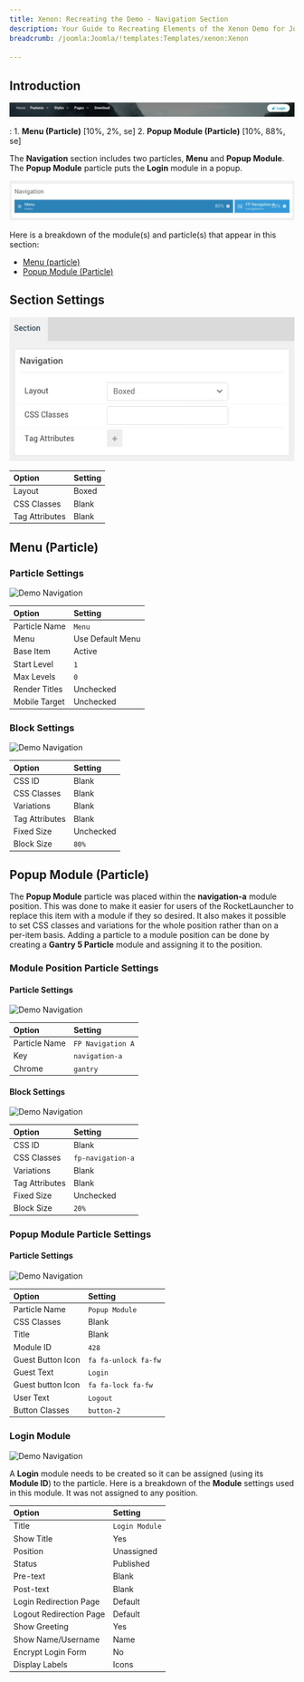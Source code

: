 ```yaml
---
title: Xenon: Recreating the Demo - Navigation Section
description: Your Guide to Recreating Elements of the Xenon Demo for Joomla
breadcrumb: /joomla:Joomla/!templates:Templates/xenon:Xenon

---
```


## Introduction

![](assets/demo_2.jpeg)

:   1. **Menu (Particle)** [10%, 2%, se]
    2. **Popup Module (Particle)** [10%, 88%, se]

The **Navigation** section includes two particles, **Menu** and **Popup Module**. The **Popup Module** particle puts the **Login** module in a popup.

![](assets/home_navigation.jpeg)

Here is a breakdown of the module(s) and particle(s) that appear in this section:

* [Menu (particle)](#menu-(particle))
* [Popup Module (Particle)](#popup-module-(particle))

## Section Settings

![](assets/demo_navigation_settings.jpeg)

| Option           | Setting     |
| :--------------- | :---------- |
| Layout           | Boxed       |
| CSS Classes      | Blank       |
| Tag Attributes   | Blank       |

## Menu (Particle)

### Particle Settings

![Demo Navigation](demo_navigation_1.jpeg)

| Option        | Setting          |
| :-----        | :-----           |
| Particle Name | `Menu`           |
| Menu          | Use Default Menu |
| Base Item     | Active           |
| Start Level   | `1`              |
| Max Levels    | `0`              |
| Render Titles | Unchecked        |
| Mobile Target | Unchecked        |

### Block Settings

![Demo Navigation](demo_navigation_2.jpeg)

| Option         | Setting   |
| :-----         | :-----    |
| CSS ID         | Blank     |
| CSS Classes    | Blank     |
| Variations     | Blank     |
| Tag Attributes | Blank     |
| Fixed Size     | Unchecked |
| Block Size     | `80%`     |

## Popup Module (Particle)

The **Popup Module** particle was placed within the **navigation-a** module position. This was done to make it easier for users of the RocketLauncher to replace this item with a module if they so desired. It also makes it possible to set CSS classes and variations for the whole position rather than on a per-item basis. Adding a particle to a module position can be done by creating a **Gantry 5 Particle** module and assigning it to the position.

### Module Position Particle Settings

#### Particle Settings

![Demo Navigation](demo_navigation_3.jpeg)

| Option        | Setting           |
| :-----        | :-----            |
| Particle Name | `FP Navigation A` |
| Key           | `navigation-a`    |
| Chrome        | `gantry`          |

#### Block Settings

![Demo Navigation](demo_navigation_4.jpeg)

| Option         | Setting           |
| :-----         | :-----            |
| CSS ID         | Blank             |
| CSS Classes    | `fp-navigation-a` |
| Variations     | Blank             |
| Tag Attributes | Blank             |
| Fixed Size     | Unchecked         |
| Block Size     | `20%`             |

### Popup Module Particle Settings

#### Particle Settings

![Demo Navigation](demo_navigation_5.jpeg)

| Option            | Setting              |
| :-----            | :-----               |
| Particle Name     | `Popup Module`       |
| CSS Classes       | Blank                |
| Title             | Blank                |
| Module ID         | `428`                |
| Guest Button Icon | `fa fa-unlock fa-fw` |
| Guest Text        | `Login`              |
| Guest button Icon | `fa fa-lock fa-fw`   |
| User Text         | `Logout`             |
| Button Classes    | `button-2`           |

### Login Module

![Demo Navigation](demo_2b.jpeg)

A **Login** module needs to be created so it can be assigned (using its **Module ID**) to the particle. Here is a breakdown of the **Module** settings used in this module. It was not assigned to any position.

| Option                  | Setting        |
| :-----                  | :-----         |
| Title                   | `Login Module` |
| Show Title              | Yes            |
| Position                | Unassigned     |
| Status                  | Published      |
| Pre-text                | Blank          |
| Post-text               | Blank          |
| Login Redirection Page  | Default        |
| Logout Redirection Page | Default        |
| Show Greeting           | Yes            |
| Show Name/Username      | Name           |
| Encrypt Login Form      | No             |
| Display Labels          | Icons          |
